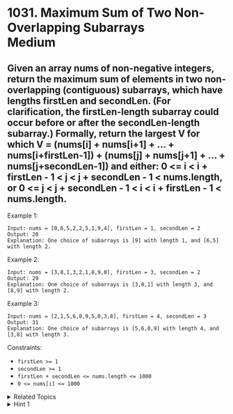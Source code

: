 # 1031. Maximum Sum of Two Non-Overlapping Subarrays<br> Medium

## Given an array nums of non-negative integers, return the maximum sum of elements in two non-overlapping (contiguous) subarrays, which have lengths firstLen and secondLen.  (For clarification, the firstLen-length subarray could occur before or after the secondLen-length subarray.) Formally, return the largest V for which V = (nums[i] + nums[i+1] + ... + nums[i+firstLen-1]) + (nums[j] + nums[j+1] + ... + nums[j+secondLen-1]) and either: 0 <= i < i + firstLen - 1 < j < j + secondLen - 1 < nums.length, or 0 <= j < j + secondLen - 1 < i < i + firstLen - 1 < nums.length.


Example 1:

```
Input: nums = [0,6,5,2,2,5,1,9,4], firstLen = 1, secondLen = 2
Output: 20
Explanation: One choice of subarrays is [9] with length 1, and [6,5] with length 2.
```

Example 2:

```
Input: nums = [3,8,1,3,2,1,8,9,0], firstLen = 3, secondLen = 2
Output: 29
Explanation: One choice of subarrays is [3,8,1] with length 3, and [8,9] with length 2.
```

Example 3:

```
Input: nums = [2,1,5,6,0,9,5,0,3,8], firstLen = 4, secondLen = 3
Output: 31
Explanation: One choice of subarrays is [5,6,0,9] with length 4, and [3,8] with length 3.
```

Constraints:

- `firstLen >= 1`
- `secondLen >= 1`
- `firstLen + secondLen <= nums.length <= 1000`
- `0 <= nums[i] <= 1000`

<details>

<summary> Related Topics </summary>

-   `Array`

</details>

<details>

<summary> Hint 1 </summary>
We can use prefix sums to calculate any subarray sum quickly. For each L length subarray, find the best possible M length subarray that occurs before and after it.

</details>